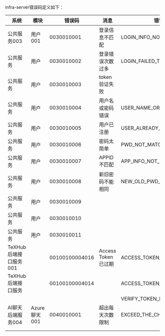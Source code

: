 infra-server错误码定义如下：

| 系统              | 模块         | 错误码            | 消息              | 错误英文码                         |
| --------------- | ---------- | -------------- | --------------- | ----------------------------- |
| 公共服务003         | 用户001      | 0030010001     | 登录信息不匹配         | LOGIN_INFO_NOT_MATCH          |
| 公共服务            | 用户         | 0030010002     | 登录错误次数过多        | LOGIN_FAILED_TOO_MUCH         |
| 公共服务            | 用户         | 0030010003     | token验证失败       |                               |
| 公共服务            | 用户         | 0030010004     | 用户名或密码错误        | USER_NAME_OR_PWD_INCORRECT    |
| 公共服务            | 用户         | 0030010005     | 用户已注册           | USER_ALREADY_REG              |
| 公共服务            | 用户         | 0030010006     | 密码太简单           | PWD_NOT_MATCH_COMPLAEX_GUIDE  |
| 公共服务            | 用户         | 0030010007     | APPID不匹配        | APP_INFO_NOT_MATCH            |
| 公共服务            | 用户         | 0030010008     | 新旧密码不能相同        | NEW_OLD_PWD_DUPLICATED        |
| 公共服务            | 用户         | 0030010009     |                 |                               |
| 公共服务            | 用户         | 0030010010     |                 |                               |
| 公共服务            | 用户         | 0030010011     |                 |                               |
| TeXHub后端接口服务001 |            | 00100100004016 | Access Token已过期 | ACCESS_TOKEN_EXPIRED          |
| TeXHub后端接口服务    |            | 00100100004014 |                 | ACCESS_TOKEN_INVALID          |
|                 |            |                |                 | VERIFY_TOKEN_ERROR            |
| AI聊天后端服务004     | Azure聊天001 | 0040010001     | 超出每天次数限制        | EXCEED_THE_CHAT_PER_DAY_LIMIT |
|                 |            |                |                 |                               |
|                 |            |                |                 |                               |

